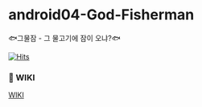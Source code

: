 # android04-God-Fisherman
🐟그물잠 - 그 물고기에 잠이 오냐?🐟

[![Hits](https://hits.seeyoufarm.com/api/count/incr/badge.svg?url=https%3A%2F%2Fgithub.com%2Fboostcampwm-2021%2Fandroid04-God-Fisherman&count_bg=%238357FF&title_bg=%23525252&icon=&icon_color=%23E7E7E7&title=hits&edge_flat=false)](https://hits.seeyoufarm.com)

### 📖 WIKI
[WIKI](https://github.com/boostcampwm-2021/android04-God-Fisherman/wiki)
